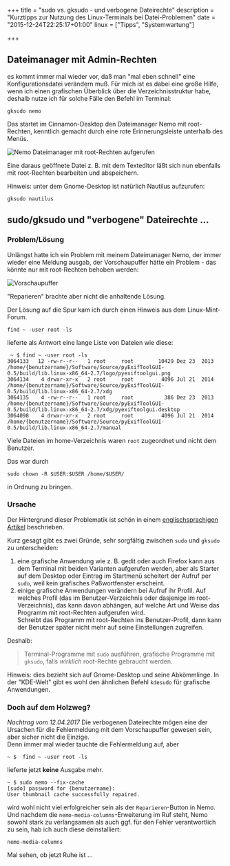 +++
title 		= "sudo vs. gksudo - und verbogene Dateirechte"
description = "Kurztipps zur Nutzung des Linux-Terminals bei Datei-Problemen" 
date 		= "2015-12-24T22:25:17+01:00"
linux		= ["Tipps", "Systemwartung"]

+++


## Dateimanager mit Admin-Rechten

es kommt immer mal wieder vor, daß man "mal eben schnell" eine Konfigurationsdatei verändern muß. Für mich ist es dabei eine große Hilfe, wenn ich einen grafischen Überblick über die Verzeichnisstruktur habe, deshalb nutze ich für solche Fälle den Befehl im Terminal:
```
gksudo nemo
```
<!--more-->
Das startet im Cinnamon-Desktop den Dateimanager Nemo mit root-Rechten, kenntlich gemacht durch eine rote Erinnerungsleiste unterhalb des Menüs.

![Nemo Dateimanager mit root-Rechten aufgerufen](/bilder/2015-12/nemo-root.png "Nemo als root")

Eine daraus geöffnete Datei z. B. mit dem Texteditor läßt sich nun ebenfalls mit root-Rechten bearbeiten und abspeichern.

Hinweis: unter dem Gnome-Desktop ist natürlich Nautilus aufzurufen:
```
gksudo nautilus
```

## sudo/gksudo und "verbogene" Dateirechte ...
### Problem/Lösung
Unlängst hatte ich ein Problem mit meinem Dateimanager Nemo, der immer wieder eine Meldung ausgab, der Vorschaupuffer hätte ein Problem - das könnte nur mit root-Rechten behoben werden:

![Vorschaupuffer](/bilder/2015-12/vorschaupuffer.png "Vorschaupuffer")

"Reparieren" brachte aber nicht die anhaltende Lösung.

Der Lösung auf die Spur kam ich durch einen Hinweis aus dem Linux-Mint-Forum.

    find ~ -user root -ls

lieferte als Antwort eine lange Liste von Dateien wie diese:

     ~ $ find ~ -user root -ls
    3064133   12 -rw-r--r--   1 root     root        10429 Dez 23  2013 /home/{benutzername}/Software/Source/pyExifToolGUI-0.5/build/lib.linux-x86_64-2.7/logo/pyexiftoolgui.png
    3064134    4 drwxr-xr-x   2 root     root         4096 Jul 21  2014 /home/{benutzername}/Software/Source/pyExifToolGUI-0.5/build/lib.linux-x86_64-2.7/xdg
    3064135    4 -rw-r--r--   1 root     root          386 Dez 23  2013 /home/{benutzername}/Software/Source/pyExifToolGUI-0.5/build/lib.linux-x86_64-2.7/xdg/pyexiftoolgui.desktop
    3064098    4 drwxr-xr-x   2 root     root         4096 Jul 21  2014 /home/{benutzername}/Software/Source/pyExifToolGUI-0.5/build/lib.linux-x86_64-2.7/manual
    
Viele Dateien im home-Verzeichnis waren  `root` zugeordnet und nicht dem Benutzer.

Das war durch

    sudo chown -R $USER:$USER /home/$USER/

in Ordnung zu bringen.

### Ursache
Der Hintergrund dieser Problematik ist schön in einem [englischsprachigen Artikel](http://www.psychocats.net/ubuntu/graphicalsudo) beschrieben.

Kurz gesagt gibt es zwei Gründe, sehr sorgfältig zwischen `sudo` und `gksudo` zu unterscheiden:

1. eine grafische Anwendung wie z. B. gedit oder auch Firefox kann aus dem Terminal mit beiden Varianten aufgerufen werden, aber als Starter auf dem Desktop oder Eintrag im Startmenü scheitert der Aufruf per `sudo`, weil kein grafisches Paßwortfenster erscheint.
2. einige grafische Anwendungen verändern bei Aufruf ihr Profil. Auf welches Profil (das im Benutzer-Verzeichnis oder dasjenige im root-Verzeichnis), das kann davon abhängen, auf welche Art und Weise das Programm mit root-Rechten aufgerufen wird.    
Schreibt das Programm mit root-Rechten ins Benutzer-Profil, dann kann der Benutzer später nicht mehr auf seine Einstellungen zugreifen.

Deshalb:

> Terminal-Programme mit `sudo` ausführen, grafische Programme mit `gksudo`, falls _wirklich_ root-Rechte gebraucht werden.

Hinweis: dies bezieht sich auf Gnome-Desktop und seine Abkömmlinge. In der "KDE-Welt" gibt es wohl den ähnlichen Befehl `kdesudo` für grafische Anwendungen.

### Doch auf dem Holzweg?
_Nachtrag vom 12.04.2017_
Die verbogenen Dateirechte mögen eine der Ursachen für die Fehlermeldung mit dem Vorschaupuffer gewesen sein, aber sicher nicht die Einzige.   
Denn immer mal wieder tauchte die Fehlermeldung auf, aber

```
~ $  find ~ -user root -ls
```

lieferte jetzt __keine__ Ausgabe mehr.

```
~ $ sudo nemo --fix-cache 
[sudo] password for {benutzername}: 
User thumbnail cache successfully repaired.
```
wird wohl nicht viel erfolgreicher sein als der `Reparieren`-Button in Nemo. Und nachdem die `nemo-media-columns`-Erweiterung im Ruf steht, Nemo sowohl stark zu verlangsamen als auch ggf. für den Fehler verantwortlich zu sein, hab ich auch diese deinstalliert:

```
nemo-media-columns
```

Mal sehen, ob jetzt Ruhe ist ...